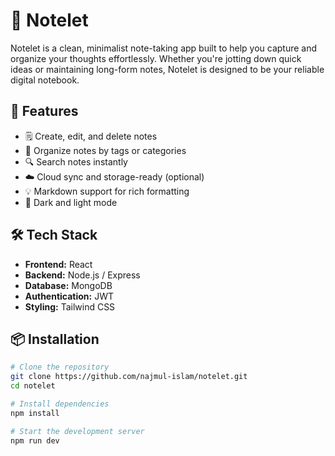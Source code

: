 # 📝 Notelet

Notelet is a clean, minimalist note-taking app built to help you capture and organize your thoughts effortlessly. Whether you're jotting down quick ideas or maintaining long-form notes, Notelet is designed to be your reliable digital notebook.

## 🚀 Features

- 🗒️ Create, edit, and delete notes
- 📂 Organize notes by tags or categories
- 🔍 Search notes instantly
- ☁️ Cloud sync and storage-ready (optional)
- 💡 Markdown support for rich formatting
- 🎨 Dark and light mode

## 🛠️ Tech Stack

- **Frontend:** React
- **Backend:** Node.js / Express
- **Database:** MongoDB
- **Authentication:** JWT
- **Styling:** Tailwind CSS


## 📦 Installation

```bash
# Clone the repository
git clone https://github.com/najmul-islam/notelet.git
cd notelet

# Install dependencies
npm install

# Start the development server
npm run dev
